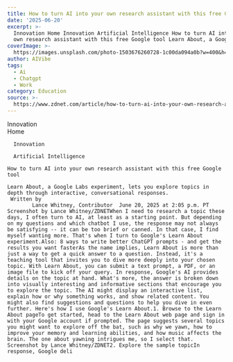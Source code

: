 ```yaml
---
title: How to turn AI into your own research assistant with this free Google tool
date: '2025-06-20'
excerpt: >-
  Innovation Home Innovation Artificial Intelligence How to turn AI into your
  own research assistant with this free Google tool Learn About, a Google La...
coverImage: >-
  https://images.unsplash.com/photo-1503676260728-1c00da094a0b?w=400&h=200&fit=crop&auto=format
author: AIVibe
tags:
  - Ai
  - Chatgpt
  - Work
category: Education
source: >-
  https://www.zdnet.com/article/how-to-turn-ai-into-your-own-research-assistant-with-this-free-google-tool/
---
```

Innovation      
      Home
    
      Innovation
    
      Artificial Intelligence
       
    How to turn AI into your own research assistant with this free Google tool
     
    Learn About, a Google Labs experiment, lets you explore topics in depth through interactive, conversational responses.
     Written by 
            Lance Whitney, Contributor  June 20, 2025 at 2:05 p.m. PT                            Screenshot by Lance Whitney/ZDNETWhen I need to research a topic these days, I often turn to AI, at least as a starting point. But depending on my questions and which chatbot I use, the response may not always be satisfying -- it can be too brief or canned. In that case, I find myself wanting more. That's when I turn to Google's Learn About experiment.Also: 8 ways to write better ChatGPT prompts - and get the results you want fasterAs the name implies, Learn About is more than just a way to get a quick answer to a question. Instead, it's a teaching tool that invites you to dive more deeply into your chosen topic. With Learn About, you can submit a text prompt, a PDF, or an image file to kick off your query. In response, Google's AI provides details on the topic at hand. What's more, the answer is broken down into visually interesting and informative sections that encourage you to explore the topic. The AI might display an interactive list, explain how or why something works, and show related content. You might also find suggestions and questions to help you dive in even further. Here's how I use Google's Learn About.1. Browse to the Learn About pageTo get started, head to the Learn About web page and sign in with your Google account if prompted. The page suggests several topics you might want to explore off the bat, such as why we yawn, how to improve your memory and learning abilities, and how music affects the brain. The one about yawning intrigues me, so I select that.     Screenshot by Lance Whitney/ZDNET2. Explore the sample topicIn response, Google deli
